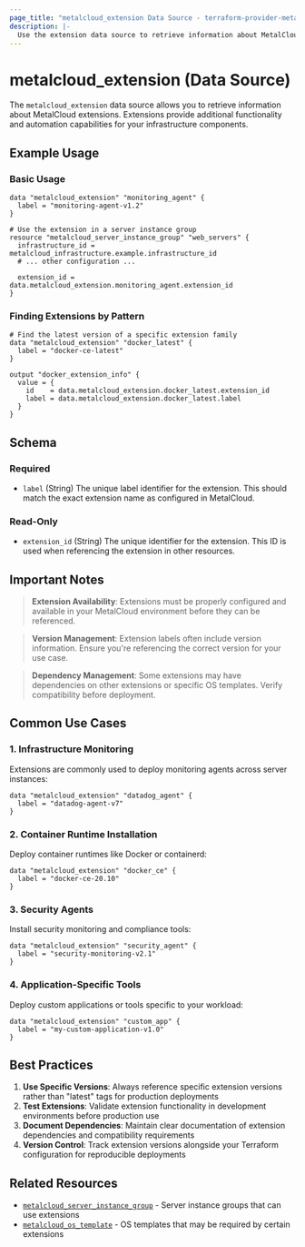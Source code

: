 ```yaml
---
page_title: "metalcloud_extension Data Source - terraform-provider-metalcloud"
description: |-
  Use the extension data source to retrieve information about MetalCloud extensions for infrastructure automation and custom functionality.
---
```


# metalcloud_extension (Data Source)

The `metalcloud_extension` data source allows you to retrieve information about MetalCloud extensions. Extensions provide additional functionality and automation capabilities for your infrastructure components.

## Example Usage

### Basic Usage

```hcl
data "metalcloud_extension" "monitoring_agent" {
  label = "monitoring-agent-v1.2"
}

# Use the extension in a server instance group
resource "metalcloud_server_instance_group" "web_servers" {
  infrastructure_id = metalcloud_infrastructure.example.infrastructure_id
  # ... other configuration ...
  
  extension_id = data.metalcloud_extension.monitoring_agent.extension_id
}
```

### Finding Extensions by Pattern

```hcl
# Find the latest version of a specific extension family
data "metalcloud_extension" "docker_latest" {
  label = "docker-ce-latest"
}

output "docker_extension_info" {
  value = {
    id    = data.metalcloud_extension.docker_latest.extension_id
    label = data.metalcloud_extension.docker_latest.label
  }
}
```

## Schema

### Required

- `label` (String) The unique label identifier for the extension. This should match the exact extension name as configured in MetalCloud.

### Read-Only

- `extension_id` (String) The unique identifier for the extension. This ID is used when referencing the extension in other resources.

## Important Notes

> **Extension Availability**: Extensions must be properly configured and available in your MetalCloud environment before they can be referenced.

> **Version Management**: Extension labels often include version information. Ensure you're referencing the correct version for your use case.

> **Dependency Management**: Some extensions may have dependencies on other extensions or specific OS templates. Verify compatibility before deployment.

## Common Use Cases

### 1. Infrastructure Monitoring

Extensions are commonly used to deploy monitoring agents across server instances:

```hcl
data "metalcloud_extension" "datadog_agent" {
  label = "datadog-agent-v7"
}
```

### 2. Container Runtime Installation

Deploy container runtimes like Docker or containerd:

```hcl
data "metalcloud_extension" "docker_ce" {
  label = "docker-ce-20.10"
}
```

### 3. Security Agents

Install security monitoring and compliance tools:

```hcl
data "metalcloud_extension" "security_agent" {
  label = "security-monitoring-v2.1"
}
```

### 4. Application-Specific Tools

Deploy custom applications or tools specific to your workload:

```hcl
data "metalcloud_extension" "custom_app" {
  label = "my-custom-application-v1.0"
}
```

## Best Practices

1. **Use Specific Versions**: Always reference specific extension versions rather than "latest" tags for production deployments
2. **Test Extensions**: Validate extension functionality in development environments before production use
3. **Document Dependencies**: Maintain clear documentation of extension dependencies and compatibility requirements
4. **Version Control**: Track extension versions alongside your Terraform configuration for reproducible deployments

## Related Resources

- [`metalcloud_server_instance_group`](../resources/server_instance_group.md) - Server instance groups that can use extensions
- [`metalcloud_os_template`](../data-sources/os_template.md) - OS templates that may be required by certain extensions
